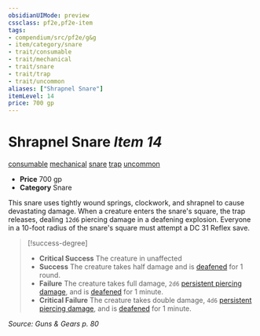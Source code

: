 ```yaml
---
obsidianUIMode: preview
cssclass: pf2e,pf2e-item
tags:
- compendium/src/pf2e/g&g
- item/category/snare
- trait/consumable
- trait/mechanical
- trait/snare
- trait/trap
- trait/uncommon
aliases: ["Shrapnel Snare"]
itemLevel: 14
price: 700 gp
---
```

# Shrapnel Snare *Item 14*  
[consumable](../../../rules/traits/consumable.md)  [mechanical](../../../rules/traits/mechanical.md)  [snare](../../../rules/traits/snare.md)  [trap](../../../rules/traits/trap.md)  [uncommon](../../../rules/traits/uncommon.md)  

- **Price** 700 gp
- **Category** Snare

This snare uses tightly wound springs, clockwork, and shrapnel to cause devastating damage. When a creature enters the snare's square, the trap releases, dealing `12d6` piercing damage in a deafening explosion. Everyone in a 10-foot radius of the snare's square must attempt a DC 31 Reflex save.

> [!success-degree] 
> - **Critical Success** The creature in unaffected
> - **Success** The creature takes half damage and is [deafened](../../../rules/conditions.md#Deafened) for 1 round.
> - **Failure** The creature takes full damage, `2d6` [persistent piercing damage](../../../rules/conditions.md#Persistent%20Damage), and is [deafened](../../../rules/conditions.md#Deafened) for 1 minute.
> - **Critical Failure** The creature takes double damage, `4d6` [persistent piercing damage](../../../rules/conditions.md#Persistent%20Damage), and is [deafened](../../../rules/conditions.md#Deafened) for 1 minute.

*Source: Guns & Gears p. 80*